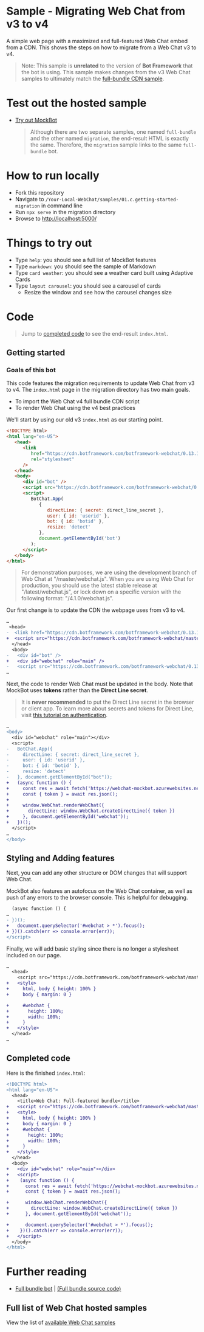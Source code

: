 # Sample - Migrating Web Chat from v3 to v4

A simple web page with a maximized and full-featured Web Chat embed from a CDN. This shows the steps on how to migrate from a Web Chat v3 to v4.

> Note: This sample is **unrelated** to the version of **Bot Framework** that the bot is using. This sample makes changes from the v3 Web Chat samples to ultimately match the [full-bundle CDN sample](./../01.a.getting-started-full-bundle/README.md).

# Test out the hosted sample

-  [Try out MockBot](https://microsoft.github.io/BotFramework-WebChat/01.a.getting-started-full-bundle)
   > Although there are two separate samples, one named `full-bundle` and the other named `migration`, the end-result HTML is exactly the same. Therefore, the `migration` sample links to the same `full-bundle` bot.

# How to run locally

-  Fork this repository
-  Navigate to `/Your-Local-WebChat/samples/01.c.getting-started-migration` in command line
-  Run `npx serve` in the migration directory
-  Browse to [http://localhost:5000/](http://localhost:5000/)

# Things to try out

-  Type `help`: you should see a full list of MockBot features
-  Type `markdown`: you should see the sample of Markdown
-  Type `card weather`: you should see a weather card built using Adaptive Cards
-  Type `layout carousel`: you should see a carousel of cards
   -  Resize the window and see how the carousel changes size

# Code

> Jump to [completed code](#completed-code) to see the end-result `index.html`.

## Getting started

### Goals of this bot

This code features the migration requirements to update Web Chat from v3 to v4.
The `index.html` page in the migration directory has two main goals.

-  To import the Web Chat v4 full bundle CDN script
-  To render Web Chat using the v4 best practices

We'll start by using our old v3 `index.html` as our starting point.

```html
<!DOCTYPE html>
<html lang="en-US">
   <head>
      <link
         href="https://cdn.botframework.com/botframework-webchat/0.13.1/botchat.css"
         rel="stylesheet"
      />
   </head>
   <body>
      <div id="bot" />
      <script src="https://cdn.botframework.com/botframework-webchat/0.13.1/botchat.js"></script>
      <script>
         BotChat.App(
            {
               directLine: { secret: direct_line_secret },
               user: { id: 'userid' },
               bot: { id: 'botid' },
               resize: 'detect'
            },
            document.getElementById('bot')
         );
      </script>
   </body>
</html>
```

> For demonstration purposes, we are using the development branch of Web Chat at "/master/webchat.js". When you are using Web Chat for production, you should use the latest stable release at "/latest/webchat.js", or lock down on a specific version with the following format: "/4.1.0/webchat.js".

Our first change is to update the CDN the webpage uses from v3 to v4.

```diff
…
 <head>
-  <link href="https://cdn.botframework.com/botframework-webchat/0.13.1/botchat.css" rel="stylesheet" />
+  <script src="https://cdn.botframework.com/botframework-webchat/master/webchat.js"></script>
  </head>
  <body>
-   <div id="bot" />
+   <div id="webchat" role="main" />
-   <script src="https://cdn.botframework.com/botframework-webchat/0.13.1/botchat.js"></script>
…
```

Next, the code to render Web Chat must be updated in the body. Note that MockBot uses **tokens** rather than the **Direct Line secret**.

> It is **never recommended** to put the Direct Line secret in the browser or client app. To learn more about secrets and tokens for Direct Line, visit [this tutorial on authentication](https://docs.microsoft.com/en-us/azure/bot-service/rest-api/bot-framework-rest-direct-line-3-0-authentication).

```diff
…
<body>
  <div id="webchat" role="main"></div>
  <script>
-   BotChat.App({
-     directLine: { secret: direct_line_secret },
-     user: { id: 'userid' },
-     bot: { id: 'botid' },
-     resize: 'detect'
-   }, document.getElementById("bot"));
+   (async function () {
+     const res = await fetch('https://webchat-mockbot.azurewebsites.net/directline/token', { method: 'POST' });
+     const { token } = await res.json();
+
+     window.WebChat.renderWebChat({
+       directLine: window.WebChat.createDirectLine({ token })
+     }, document.getElementById('webchat'));
+   })();
  </script>
…
</body>
```

## Styling and Adding features

Next, you can add any other structure or DOM changes that will support Web Chat.

MockBot also features an autofocus on the Web Chat container, as well as push of any errors to the browser console. This is helpful for debugging.

```diff
  (async function () {
…
- })();
+   document.querySelector('#webchat > *').focus();
+ })().catch(err => console.error(err));
</script>
```

Finally, we will add basic styling since there is no longer a stylesheet included on our page.

```diff
…
  <head>
    <script src="https://cdn.botframework.com/botframework-webchat/master/webchat.js"></script>
+   <style>
+     html, body { height: 100% }
+     body { margin: 0 }

+     #webchat {
+       height: 100%;
+       width: 100%;
+     }
+   </style>
  </head>
…
```

## Completed code

Here is the finished `index.html`:

```diff
<!DOCTYPE html>
<html lang="en-US">
  <head>
    <title>Web Chat: Full-featured bundle</title>
+   <script src="https://cdn.botframework.com/botframework-webchat/master/webchat.js"></script>
+   <style>
+     html, body { height: 100% }
+     body { margin: 0 }
+     #webchat {
+       height: 100%;
+       width: 100%;
+     }
+   </style>
  </head>
  <body>
+   <div id="webchat" role="main"></div>
+   <script>
+    (async function () {
+      const res = await fetch('https://webchat-mockbot.azurewebsites.net/directline/token', { method: 'POST' });
+      const { token } = await res.json();

+      window.WebChat.renderWebChat({
+        directLine: window.WebChat.createDirectLine({ token })
+      }, document.getElementById('webchat'));

+      document.querySelector('#webchat > *').focus();
+    })().catch(err => console.error(err));
+   </script>
  </body>
</html>
```

# Further reading

-  [Full bundle bot](https://microsoft.github.io/BotFramework-WebChat/01.a.getting-started-full-bundle) | [(Full bundle source code)](https://github.com/Microsoft/BotFramework-WebChat/tree/master/samples/01.a.getting-started-full-bundle)

## Full list of Web Chat hosted samples

View the list of [available Web Chat samples](https://github.com/Microsoft/BotFramework-WebChat/tree/master/samples)
